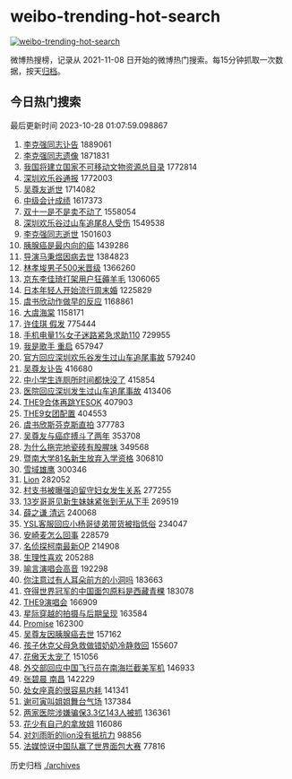 # weibo-trending-hot-search

[![weibo-trending-hot-search](https://github.com/ameizi/weibo-trending-hot-search/actions/workflows/ci.yml/badge.svg)](https://github.com/ameizi/weibo-trending-hot-search/actions/workflows/ci.yml)

微博热搜榜，记录从 2021-11-08 日开始的微博热门搜索。每15分钟抓取一次数据，按天[归档](./archives)。

## 今日热门搜索

<!-- BEGIN --> 
最后更新时间 2023-10-28 01:07:59.098867 
1. [李克强同志讣告](https://s.weibo.com/weibo?q=%23%E6%9D%8E%E5%85%8B%E5%BC%BA%E5%90%8C%E5%BF%97%E8%AE%A3%E5%91%8A%23&t=31&band_rank=1&Refer=top) 1889061
1. [李克强同志遗像](https://s.weibo.com/weibo?q=%E6%9D%8E%E5%85%8B%E5%BC%BA%E5%90%8C%E5%BF%97%E9%81%97%E5%83%8F&t=31&band_rank=2&Refer=top) 1871831
1. [我国将建立国家不可移动文物资源总目录](https://s.weibo.com/weibo?q=%23%E6%88%91%E5%9B%BD%E5%B0%86%E5%BB%BA%E7%AB%8B%E5%9B%BD%E5%AE%B6%E4%B8%8D%E5%8F%AF%E7%A7%BB%E5%8A%A8%E6%96%87%E7%89%A9%E8%B5%84%E6%BA%90%E6%80%BB%E7%9B%AE%E5%BD%95%23&t=31&band_rank=3&Refer=top) 1772814
1. [深圳欢乐谷通报](https://s.weibo.com/weibo?q=%E6%B7%B1%E5%9C%B3%E6%AC%A2%E4%B9%90%E8%B0%B7%E9%80%9A%E6%8A%A5&t=31&band_rank=4&Refer=top) 1772003
1. [吴尊友逝世](https://s.weibo.com/weibo?q=%23%E5%90%B4%E5%B0%8A%E5%8F%8B%E9%80%9D%E4%B8%96%23&t=31&band_rank=5&Refer=top) 1714082
1. [中级会计成绩](https://s.weibo.com/weibo?q=%E4%B8%AD%E7%BA%A7%E4%BC%9A%E8%AE%A1%E6%88%90%E7%BB%A9&t=31&band_rank=6&Refer=top) 1617373
1. [双十一是不是卖不动了](https://s.weibo.com/weibo?q=%23%E5%8F%8C%E5%8D%81%E4%B8%80%E6%98%AF%E4%B8%8D%E6%98%AF%E5%8D%96%E4%B8%8D%E5%8A%A8%E4%BA%86%23&t=31&band_rank=7&Refer=top) 1558054
1. [深圳欢乐谷过山车追尾8人受伤](https://s.weibo.com/weibo?q=%23%E6%B7%B1%E5%9C%B3%E6%AC%A2%E4%B9%90%E8%B0%B7%E8%BF%87%E5%B1%B1%E8%BD%A6%E8%BF%BD%E5%B0%BE8%E4%BA%BA%E5%8F%97%E4%BC%A4%23&t=31&band_rank=11&Refer=top) 1549538
1. [李克强同志逝世](https://s.weibo.com/weibo?q=%23%E6%9D%8E%E5%85%8B%E5%BC%BA%E5%90%8C%E5%BF%97%E9%80%9D%E4%B8%96%23&t=31&band_rank=8&Refer=top) 1501603
1. [胰腺癌是最内向的癌](https://s.weibo.com/weibo?q=%23%E8%83%B0%E8%85%BA%E7%99%8C%E6%98%AF%E6%9C%80%E5%86%85%E5%90%91%E7%9A%84%E7%99%8C%23&t=31&band_rank=9&Refer=top) 1439286
1. [导演马秉煜因病去世](https://s.weibo.com/weibo?q=%23%E5%AF%BC%E6%BC%94%E9%A9%AC%E7%A7%89%E7%85%9C%E5%9B%A0%E7%97%85%E5%8E%BB%E4%B8%96%23&t=31&band_rank=25&Refer=top) 1384823
1. [林孝埈男子500米晋级](https://s.weibo.com/weibo?q=%23%E6%9E%97%E5%AD%9D%E5%9F%88%E7%94%B7%E5%AD%90500%E7%B1%B3%E6%99%8B%E7%BA%A7%23&t=31&band_rank=10&Refer=top) 1366260
1. [京东李佳琦打架用户狂薅羊毛](https://s.weibo.com/weibo?q=%23%E4%BA%AC%E4%B8%9C%E6%9D%8E%E4%BD%B3%E7%90%A6%E6%89%93%E6%9E%B6%E7%94%A8%E6%88%B7%E7%8B%82%E8%96%85%E7%BE%8A%E6%AF%9B%23&t=31&band_rank=12&Refer=top) 1306065
1. [日本年轻人开始流行周末婚](https://s.weibo.com/weibo?q=%23%E6%97%A5%E6%9C%AC%E5%B9%B4%E8%BD%BB%E4%BA%BA%E5%BC%80%E5%A7%8B%E6%B5%81%E8%A1%8C%E5%91%A8%E6%9C%AB%E5%A9%9A%23&t=31&band_rank=13&Refer=top) 1225829
1. [虞书欣动作做早的反应](https://s.weibo.com/weibo?q=%23%E8%99%9E%E4%B9%A6%E6%AC%A3%E5%8A%A8%E4%BD%9C%E5%81%9A%E6%97%A9%E7%9A%84%E5%8F%8D%E5%BA%94%23&t=31&band_rank=14&Refer=top) 1168861
1. [大虞海棠](https://s.weibo.com/weibo?q=%E5%A4%A7%E8%99%9E%E6%B5%B7%E6%A3%A0&t=31&band_rank=17&Refer=top) 1158171
1. [许佳琪 假发](https://s.weibo.com/weibo?q=%E8%AE%B8%E4%BD%B3%E7%90%AA%20%E5%81%87%E5%8F%91&t=31&band_rank=15&Refer=top) 775444
1. [手机电量1%女子迷路紧急求助110](https://s.weibo.com/weibo?q=%23%E6%89%8B%E6%9C%BA%E7%94%B5%E9%87%8F1%25%E5%A5%B3%E5%AD%90%E8%BF%B7%E8%B7%AF%E7%B4%A7%E6%80%A5%E6%B1%82%E5%8A%A9110%23&t=31&band_rank=16&Refer=top) 729955
1. [我是歌手 重启](https://s.weibo.com/weibo?q=%E6%88%91%E6%98%AF%E6%AD%8C%E6%89%8B%20%E9%87%8D%E5%90%AF&t=31&band_rank=18&Refer=top) 657947
1. [官方回应深圳欢乐谷发生过山车追尾事故](https://s.weibo.com/weibo?q=%23%E5%AE%98%E6%96%B9%E5%9B%9E%E5%BA%94%E6%B7%B1%E5%9C%B3%E6%AC%A2%E4%B9%90%E8%B0%B7%E5%8F%91%E7%94%9F%E8%BF%87%E5%B1%B1%E8%BD%A6%E8%BF%BD%E5%B0%BE%E4%BA%8B%E6%95%85%23&t=31&band_rank=19&Refer=top) 579240
1. [吴尊友讣告](https://s.weibo.com/weibo?q=%23%E5%90%B4%E5%B0%8A%E5%8F%8B%E8%AE%A3%E5%91%8A%23&t=31&band_rank=20&Refer=top) 416680
1. [中小学生连厕所时间都快没了](https://s.weibo.com/weibo?q=%23%E4%B8%AD%E5%B0%8F%E5%AD%A6%E7%94%9F%E8%BF%9E%E5%8E%95%E6%89%80%E6%97%B6%E9%97%B4%E9%83%BD%E5%BF%AB%E6%B2%A1%E4%BA%86%23&t=31&band_rank=21&Refer=top) 415854
1. [医院回应深圳发生过山车追尾事故](https://s.weibo.com/weibo?q=%23%E5%8C%BB%E9%99%A2%E5%9B%9E%E5%BA%94%E6%B7%B1%E5%9C%B3%E5%8F%91%E7%94%9F%E8%BF%87%E5%B1%B1%E8%BD%A6%E8%BF%BD%E5%B0%BE%E4%BA%8B%E6%95%85%23&t=31&band_rank=22&Refer=top) 413406
1. [THE9合体再跳YESOK](https://s.weibo.com/weibo?q=%23THE9%E5%90%88%E4%BD%93%E5%86%8D%E8%B7%B3YESOK%23&t=31&band_rank=23&Refer=top) 407903
1. [THE9女团配置](https://s.weibo.com/weibo?q=%23THE9%E5%A5%B3%E5%9B%A2%E9%85%8D%E7%BD%AE%23&t=31&band_rank=28&Refer=top) 404553
1. [虞书欣斯芬克斯直拍](https://s.weibo.com/weibo?q=%E8%99%9E%E4%B9%A6%E6%AC%A3%E6%96%AF%E8%8A%AC%E5%85%8B%E6%96%AF%E7%9B%B4%E6%8B%8D&t=31&band_rank=24&Refer=top) 377783
1. [吴尊友与癌症搏斗了两年](https://s.weibo.com/weibo?q=%23%E5%90%B4%E5%B0%8A%E5%8F%8B%E4%B8%8E%E7%99%8C%E7%97%87%E6%90%8F%E6%96%97%E4%BA%86%E4%B8%A4%E5%B9%B4%23&t=31&band_rank=26&Refer=top) 353708
1. [为什么拖完地瓷砖有股腥味](https://s.weibo.com/weibo?q=%E4%B8%BA%E4%BB%80%E4%B9%88%E6%8B%96%E5%AE%8C%E5%9C%B0%E7%93%B7%E7%A0%96%E6%9C%89%E8%82%A1%E8%85%A5%E5%91%B3&t=31&band_rank=27&Refer=top) 349568
1. [暨南大学81名新生放弃入学资格](https://s.weibo.com/weibo?q=%23%E6%9A%A8%E5%8D%97%E5%A4%A7%E5%AD%A681%E5%90%8D%E6%96%B0%E7%94%9F%E6%94%BE%E5%BC%83%E5%85%A5%E5%AD%A6%E8%B5%84%E6%A0%BC%23&t=31&band_rank=29&Refer=top) 306810
1. [雪域雄鹰](https://s.weibo.com/weibo?q=%E9%9B%AA%E5%9F%9F%E9%9B%84%E9%B9%B0&t=31&band_rank=30&Refer=top) 300346
1. [Lion](https://s.weibo.com/weibo?q=Lion&t=31&band_rank=31&Refer=top) 282052
1. [村支书被曝强迫留守妇女发生关系](https://s.weibo.com/weibo?q=%23%E6%9D%91%E6%94%AF%E4%B9%A6%E8%A2%AB%E6%9B%9D%E5%BC%BA%E8%BF%AB%E7%95%99%E5%AE%88%E5%A6%87%E5%A5%B3%E5%8F%91%E7%94%9F%E5%85%B3%E7%B3%BB%23&t=31&band_rank=32&Refer=top) 277255
1. [13岁哥哥见新生妹妹紧张到无从下手](https://s.weibo.com/weibo?q=%2313%E5%B2%81%E5%93%A5%E5%93%A5%E8%A7%81%E6%96%B0%E7%94%9F%E5%A6%B9%E5%A6%B9%E7%B4%A7%E5%BC%A0%E5%88%B0%E6%97%A0%E4%BB%8E%E4%B8%8B%E6%89%8B%23&t=31&band_rank=45&Refer=top) 269519
1. [薛之谦 清远](https://s.weibo.com/weibo?q=%E8%96%9B%E4%B9%8B%E8%B0%A6%20%E6%B8%85%E8%BF%9C&t=31&band_rank=33&Refer=top) 240068
1. [YSL客服回应小杨哥徒弟带货被指低俗](https://s.weibo.com/weibo?q=%23YSL%E5%AE%A2%E6%9C%8D%E5%9B%9E%E5%BA%94%E5%B0%8F%E6%9D%A8%E5%93%A5%E5%BE%92%E5%BC%9F%E5%B8%A6%E8%B4%A7%E8%A2%AB%E6%8C%87%E4%BD%8E%E4%BF%97%23&t=31&band_rank=34&Refer=top) 234047
1. [安崎麦怎么回事](https://s.weibo.com/weibo?q=%23%E5%AE%89%E5%B4%8E%E9%BA%A6%E6%80%8E%E4%B9%88%E5%9B%9E%E4%BA%8B%23&t=31&band_rank=35&Refer=top) 228579
1. [名侦探柯南最新OP](https://s.weibo.com/weibo?q=%23%E5%90%8D%E4%BE%A6%E6%8E%A2%E6%9F%AF%E5%8D%97%E6%9C%80%E6%96%B0OP%23&t=31&band_rank=36&Refer=top) 214908
1. [生理性喜欢](https://s.weibo.com/weibo?q=%E7%94%9F%E7%90%86%E6%80%A7%E5%96%9C%E6%AC%A2&t=31&band_rank=37&Refer=top) 205288
1. [喻言演唱会高音](https://s.weibo.com/weibo?q=%23%E5%96%BB%E8%A8%80%E6%BC%94%E5%94%B1%E4%BC%9A%E9%AB%98%E9%9F%B3%23&t=31&band_rank=38&Refer=top) 192298
1. [你注意过有人耳朵前方的小洞吗](https://s.weibo.com/weibo?q=%E4%BD%A0%E6%B3%A8%E6%84%8F%E8%BF%87%E6%9C%89%E4%BA%BA%E8%80%B3%E6%9C%B5%E5%89%8D%E6%96%B9%E7%9A%84%E5%B0%8F%E6%B4%9E%E5%90%97&t=31&band_rank=39&Refer=top) 183663
1. [夺得世界冠军的中国面包原料是西藏青稞](https://s.weibo.com/weibo?q=%23%E5%A4%BA%E5%BE%97%E4%B8%96%E7%95%8C%E5%86%A0%E5%86%9B%E7%9A%84%E4%B8%AD%E5%9B%BD%E9%9D%A2%E5%8C%85%E5%8E%9F%E6%96%99%E6%98%AF%E8%A5%BF%E8%97%8F%E9%9D%92%E7%A8%9E%23&t=31&band_rank=45&Refer=top) 183078
1. [THE9演唱会](https://s.weibo.com/weibo?q=THE9%E6%BC%94%E5%94%B1%E4%BC%9A&t=31&band_rank=32&Refer=top) 166909
1. [星际穿越的拍摄与后期呈现](https://s.weibo.com/weibo?q=%E6%98%9F%E9%99%85%E7%A9%BF%E8%B6%8A%E7%9A%84%E6%8B%8D%E6%91%84%E4%B8%8E%E5%90%8E%E6%9C%9F%E5%91%88%E7%8E%B0&t=31&band_rank=40&Refer=top) 163584
1. [Promise](https://s.weibo.com/weibo?q=Promise&t=31&band_rank=41&Refer=top) 162300
1. [吴尊友因胰腺癌去世](https://s.weibo.com/weibo?q=%23%E5%90%B4%E5%B0%8A%E5%8F%8B%E5%9B%A0%E8%83%B0%E8%85%BA%E7%99%8C%E5%8E%BB%E4%B8%96%23&t=31&band_rank=42&Refer=top) 157162
1. [孩子休克父母急救做错奶奶冷静救回](https://s.weibo.com/weibo?q=%23%E5%AD%A9%E5%AD%90%E4%BC%91%E5%85%8B%E7%88%B6%E6%AF%8D%E6%80%A5%E6%95%91%E5%81%9A%E9%94%99%E5%A5%B6%E5%A5%B6%E5%86%B7%E9%9D%99%E6%95%91%E5%9B%9E%23&t=31&band_rank=43&Refer=top) 155607
1. [花傲天太宠了](https://s.weibo.com/weibo?q=%E8%8A%B1%E5%82%B2%E5%A4%A9%E5%A4%AA%E5%AE%A0%E4%BA%86&t=31&band_rank=44&Refer=top) 151056
1. [外交部回应中国飞行员在南海拦截美军机](https://s.weibo.com/weibo?q=%23%E5%A4%96%E4%BA%A4%E9%83%A8%E5%9B%9E%E5%BA%94%E4%B8%AD%E5%9B%BD%E9%A3%9E%E8%A1%8C%E5%91%98%E5%9C%A8%E5%8D%97%E6%B5%B7%E6%8B%A6%E6%88%AA%E7%BE%8E%E5%86%9B%E6%9C%BA%23&t=31&band_rank=46&Refer=top) 146933
1. [张碧晨 南昌](https://s.weibo.com/weibo?q=%E5%BC%A0%E7%A2%A7%E6%99%A8%20%E5%8D%97%E6%98%8C&t=31&band_rank=47&Refer=top) 142229
1. [处女座真的很容易内耗](https://s.weibo.com/weibo?q=%E5%A4%84%E5%A5%B3%E5%BA%A7%E7%9C%9F%E7%9A%84%E5%BE%88%E5%AE%B9%E6%98%93%E5%86%85%E8%80%97&t=31&band_rank=48&Refer=top) 141341
1. [谢可寅叫姐姐舞台气场](https://s.weibo.com/weibo?q=%23%E8%B0%A2%E5%8F%AF%E5%AF%85%E5%8F%AB%E5%A7%90%E5%A7%90%E8%88%9E%E5%8F%B0%E6%B0%94%E5%9C%BA%23&t=31&band_rank=49&Refer=top) 137384
1. [两家医院涉嫌骗保3.3亿143人被抓](https://s.weibo.com/weibo?q=%23%E4%B8%A4%E5%AE%B6%E5%8C%BB%E9%99%A2%E6%B6%89%E5%AB%8C%E9%AA%97%E4%BF%9D3.3%E4%BA%BF143%E4%BA%BA%E8%A2%AB%E6%8A%93%23&t=31&band_rank=50&Refer=top) 136361
1. [花少有自己的拿放姐](https://s.weibo.com/weibo?q=%23%E8%8A%B1%E5%B0%91%E6%9C%89%E8%87%AA%E5%B7%B1%E7%9A%84%E6%8B%BF%E6%94%BE%E5%A7%90%23&t=31&band_rank=49&Refer=top) 116086
1. [对刘雨昕的lion没有抵抗力](https://s.weibo.com/weibo?q=%E5%AF%B9%E5%88%98%E9%9B%A8%E6%98%95%E7%9A%84lion%E6%B2%A1%E6%9C%89%E6%8A%B5%E6%8A%97%E5%8A%9B&t=31&band_rank=49&Refer=top) 98856
1. [法媒惊讶中国队赢了世界面包大赛](https://s.weibo.com/weibo?q=%23%E6%B3%95%E5%AA%92%E6%83%8A%E8%AE%B6%E4%B8%AD%E5%9B%BD%E9%98%9F%E8%B5%A2%E4%BA%86%E4%B8%96%E7%95%8C%E9%9D%A2%E5%8C%85%E5%A4%A7%E8%B5%9B%23&t=31&band_rank=49&Refer=top) 77816
<!-- END -->

历史归档 [./archives](./archives)


